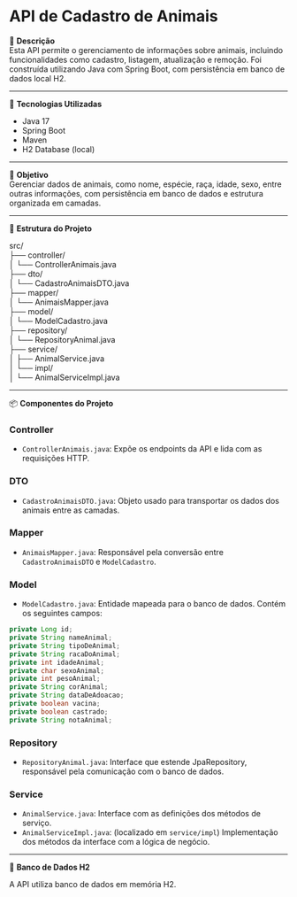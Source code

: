 # API de Cadastro de Animais

📝 **Descrição**  
Esta API permite o gerenciamento de informações sobre animais, incluindo funcionalidades como cadastro, listagem, atualização e remoção. Foi construída utilizando Java com Spring Boot, com persistência em banco de dados local H2.

---

🚀 **Tecnologias Utilizadas**  
- Java 17  
- Spring Boot  
- Maven  
- H2 Database (local)

---

🎯 **Objetivo**  
Gerenciar dados de animais, como nome, espécie, raça, idade, sexo, entre outras informações, com persistência em banco de dados e estrutura organizada em camadas.

---

🧱 **Estrutura do Projeto**

src/  
├── controller/  
│   └── ControllerAnimais.java  
├── dto/  
│   └── CadastroAnimaisDTO.java  
├── mapper/  
│   └── AnimaisMapper.java  
├── model/  
│   └── ModelCadastro.java  
├── repository/  
│   └── RepositoryAnimal.java  
├── service/  
│   ├── AnimalService.java  
│   └── impl/  
│       └── AnimalServiceImpl.java  

---

📦 **Componentes do Projeto**

### Controller

- `ControllerAnimais.java`: Expõe os endpoints da API e lida com as requisições HTTP.

### DTO

- `CadastroAnimaisDTO.java`: Objeto usado para transportar os dados dos animais entre as camadas.

### Mapper

- `AnimaisMapper.java`: Responsável pela conversão entre `CadastroAnimaisDTO` e `ModelCadastro`.

### Model

- `ModelCadastro.java`: Entidade mapeada para o banco de dados. Contém os seguintes campos:

```java
private Long id;
private String nameAnimal;
private String tipoDeAnimal;
private String racaDoAnimal;
private int idadeAnimal;
private char sexoAnimal;
private int pesoAnimal;
private String corAnimal;
private String dataDeAdoacao;
private boolean vacina;
private boolean castrado;
private String notaAnimal;
```

### Repository

- `RepositoryAnimal.java`: Interface que estende JpaRepository, responsável pela comunicação com o banco de dados.

### Service

- `AnimalService.java`: Interface com as definições dos métodos de serviço.  
- `AnimalServiceImpl.java`: (localizado em `service/impl`) Implementação dos métodos da interface com a lógica de negócio.

---

💾 **Banco de Dados H2**

A API utiliza banco de dados em memória H2.